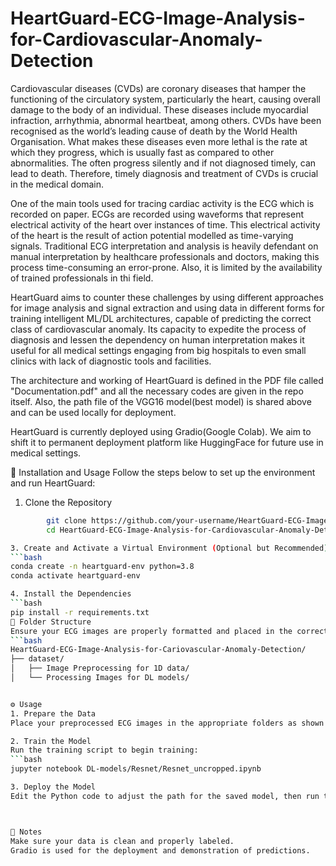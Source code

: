 # HeartGuard-ECG-Image-Analysis-for-Cardiovascular-Anomaly-Detection
Cardiovascular diseases (CVDs) are coronary diseases that hamper the functioning of the circulatory system, particularly the heart, causing overall damage to the body of an individual. These diseases include myocardial infraction, arrhythmia, abnormal heartbeat, among others. CVDs have been recognised as the world’s leading cause of death by the World Health Organisation. What makes these diseases even more lethal is the rate at which they progress, which is usually fast as compared to other abnormalities. The often progress silently and if not diagnosed timely, can lead to death. Therefore, timely diagnosis and treatment of CVDs is crucial in the medical domain. 

One of the main tools used for tracing cardiac activity is the ECG which is recorded on paper. ECGs are recorded using waveforms that represent electrical activity of the heart over instances of time. This electrical activity of the heart is the result of action potential modelled as time-varying signals. Traditional ECG interpretation and analysis is heavily defendant on manual interpretation by healthcare professionals and doctors, making this process time-consuming an error-prone. Also, it is limited by the availability of trained professionals in thi field. 

HeartGuard aims to counter these challenges by using different approaches for image analysis and signal extraction and using data in different forms for training intelligent ML/DL architectures, capable of predicting the correct class of cardiovascular anomaly. Its capacity to expedite the process of diagnosis and lessen the dependency on human interpretation makes it useful for all medical settings engaging from big hospitals to even small clinics with lack of diagnostic tools and facilities. 

The architecture and working of HeartGuard is defined in the PDF file called "Documentation.pdf" and all the necessary codes are given in the repo itself. Also, the path file of the VGG16 model(best model) is shared above and can be used locally for deployment. 

HeartGuard is currently deployed using Gradio(Google Colab). We aim to shift it to permanent deployment platform like HuggingFace for future use in medical settings. 


🚀 Installation and Usage
Follow the steps below to set up the environment and run HeartGuard:

1. Clone the Repository
```bash
        git clone https://github.com/your-username/HeartGuard-ECG-Image-Analysis-for-Cariovascular-Anomaly-Detection.git
        cd HeartGuard-ECG-Image-Analysis-for-Cardiovascular-Anomaly-Detection

3. Create and Activate a Virtual Environment (Optional but Recommended)
```bash
conda create -n heartguard-env python=3.8
conda activate heartguard-env

4. Install the Dependencies
```bash
pip install -r requirements.txt
📁 Folder Structure
Ensure your ECG images are properly formatted and placed in the correct directories. The expected structure is:
```bash
HeartGuard-ECG-Image-Analysis-for-Cariovascular-Anomaly-Detection/
├── dataset/
│   ├── Image Preprocessing for 1D data/
│   └── Processing Images for DL models/


⚙️ Usage
1. Prepare the Data
Place your preprocessed ECG images in the appropriate folders as shown above.

2. Train the Model
Run the training script to begin training:
```bash
jupyter notebook DL-models/Resnet/Resnet_uncropped.ipynb

3. Deploy the Model
Edit the Python code to adjust the path for the saved model, then run the code. A Gradio link will be generated for interactive use.



🧠 Notes
Make sure your data is clean and properly labeled.
Gradio is used for the deployment and demonstration of predictions.







